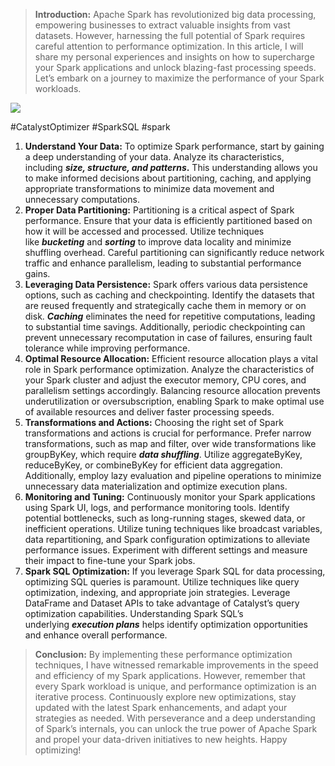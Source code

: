 > **Introduction:** Apache Spark has revolutionized big data processing, empowering businesses to extract valuable insights from vast datasets. However, harnessing the full potential of Spark requires careful attention to performance optimization. In this article, I will share my personal experiences and insights on how to supercharge your Spark applications and unlock blazing-fast processing speeds. Let’s embark on a journey to maximize the performance of your Spark workloads.

![](https://miro.medium.com/v2/resize:fit:1400/1*hh5s2spqwhbcn3OMA-y1yA.jpeg)

#CatalystOptimizer #SparkSQL #spark

1. **Understand Your Data:** To optimize Spark performance, start by gaining a deep understanding of your data. Analyze its characteristics, including **_size, structure, and patterns_.** This understanding allows you to make informed decisions about partitioning, caching, and applying appropriate transformations to minimize data movement and unnecessary computations.
2. **Proper Data Partitioning:** Partitioning is a critical aspect of Spark performance. Ensure that your data is efficiently partitioned based on how it will be accessed and processed. Utilize techniques like **_bucketing_** and **_sorting_** to improve data locality and minimize shuffling overhead. Careful partitioning can significantly reduce network traffic and enhance parallelism, leading to substantial performance gains.
3. **Leveraging Data Persistence:** Spark offers various data persistence options, such as caching and checkpointing. Identify the datasets that are reused frequently and strategically cache them in memory or on disk. **_Caching_** eliminates the need for repetitive computations, leading to substantial time savings. Additionally, periodic checkpointing can prevent unnecessary recomputation in case of failures, ensuring fault tolerance while improving performance.
4. **Optimal Resource Allocation:** Efficient resource allocation plays a vital role in Spark performance optimization. Analyze the characteristics of your Spark cluster and adjust the executor memory, CPU cores, and parallelism settings accordingly. Balancing resource allocation prevents underutilization or oversubscription, enabling Spark to make optimal use of available resources and deliver faster processing speeds.
5. **Transformations and Actions:** Choosing the right set of Spark transformations and actions is crucial for performance. Prefer narrow transformations, such as map and filter, over wide transformations like groupByKey, which require **_data shuffling_**. Utilize aggregateByKey, reduceByKey, or combineByKey for efficient data aggregation. Additionally, employ lazy evaluation and pipeline operations to minimize unnecessary data materialization and optimize execution plans.
6. **Monitoring and Tuning:** Continuously monitor your Spark applications using Spark UI, logs, and performance monitoring tools. Identify potential bottlenecks, such as long-running stages, skewed data, or inefficient operations. Utilize tuning techniques like broadcast variables, data repartitioning, and Spark configuration optimizations to alleviate performance issues. Experiment with different settings and measure their impact to fine-tune your Spark jobs.
7. **Spark SQL Optimization:** If you leverage Spark SQL for data processing, optimizing SQL queries is paramount. Utilize techniques like query optimization, indexing, and appropriate join strategies. Leverage DataFrame and Dataset APIs to take advantage of Catalyst’s query optimization capabilities. Understanding Spark SQL’s underlying **_execution plans_** helps identify optimization opportunities and enhance overall performance.

> **Conclusion:** By implementing these performance optimization techniques, I have witnessed remarkable improvements in the speed and efficiency of my Spark applications. However, remember that every Spark workload is unique, and performance optimization is an iterative process. Continuously explore new optimizations, stay updated with the latest Spark enhancements, and adapt your strategies as needed. With perseverance and a deep understanding of Spark’s internals, you can unlock the true power of Apache Spark and propel your data-driven initiatives to new heights. Happy optimizing!